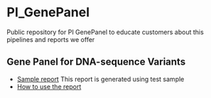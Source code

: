 # PI_GenePanel
Public repository for PI GenePanel to educate customers about this pipelines and reports we offer

## Gene Panel for DNA-sequence Variants
* [Sample report]()
  This report is generated using test sample
* [How to use the report]()
